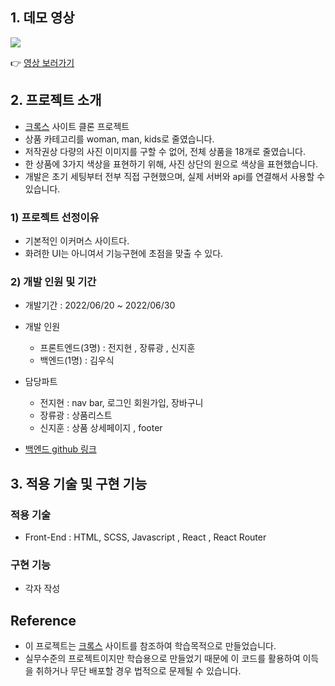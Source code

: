 ## **1. 데모 영상**

![](https://velog.velcdn.com/images/jhplus13/post/ce629ab3-2050-46c4-b8a4-b2d16d239bbf/image.png)

👉 [영상 보러가기](https://www.youtube.com/watch?v=PQmu5MozO7w&t=1s)

## **2. 프로젝트 소개**

- [크록스](https://www.crocs.co.kr/) 사이트 클론 프로젝트
- 상품 카테고리를 woman, man, kids로 줄였습니다.
- 저작권상 다량의 사진 이미지를 구할 수 없어, 전체 상품을 18개로 줄였습니다.
- 한 상품에 3가지 색상을 표현하기 위해, 사진 상단의 원으로 색상을 표현했습니다.
- 개발은 초기 세팅부터 전부 직접 구현했으며, 실제 서버와 api를 연결해서 사용할 수 있습니다.

### **1) 프로젝트 선정이유**

- 기본적인 이커머스 사이트다.
- 화려한 UI는 아니여서 기능구현에 초점을 맞출 수 있다.

### **2) 개발 인원 및 기간**

- 개발기간 : 2022/06/20 ~ 2022/06/30
- 개발 인원

  - 프론트엔드(3명) : 전지현 , 장류광 , 신지훈
  - 백엔드(1명) : 김우식

- 담당파트
  - 전지현 : nav bar, 로그인 회원가입, 장바구니
  - 장류광 : 상품리스트
  - 신지훈 : 상품 상세페이지 , footer
- [백엔드 github 링크](https://github.com/wecode-bootcamp-korea/34-1st-threppa-backend)

## **3. 적용 기술 및 구현 기능**

### **적용 기술**

- Front-End : HTML, SCSS, Javascript , React , React Router

### **구현 기능**

- 각자 작성

## **Reference**

- 이 프로젝트는 [크록스](https://www.crocs.co.kr/) 사이트를 참조하여 학습목적으로 만들었습니다.
- 실무수준의 프로젝트이지만 학습용으로 만들었기 때문에 이 코드를 활용하여 이득을 취하거나 무단 배포할 경우 법적으로 문제될 수 있습니다.
